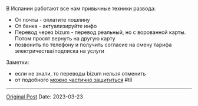 В Испании работают все нам привычные техники развода:
* От почты - оплатите пошлину
* От банка - актуализируйте инфо
* Перевод через bizum - перевод реальный, но с ворованной карты. Потом просят вернуть на другую карту
* позвонить по телефону и получить согласие на смену тарифа электричества/подписка на услуги

Заметки:
- если не знали, то переводы bizum нельзя отменить
- от подобного [можно частично защититься](812.md)
#til

---
[Original Post](https://t.me/lev2tarragona/1024)
Date: 2023-03-23
